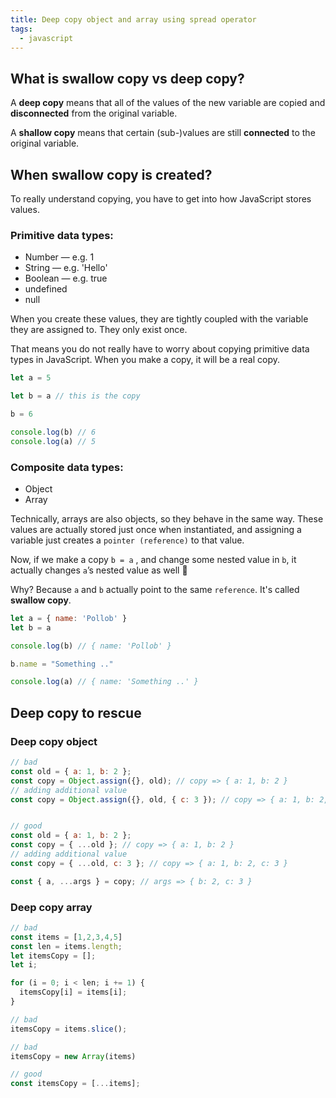 ```yaml
---
title: Deep copy object and array using spread operator
tags:
  - javascript
---
```


## What is swallow copy vs deep copy?

A __deep copy__ means that all of the values of the new variable are copied and __disconnected__ from the original variable. 

A __shallow copy__ means that certain (sub-)values are still __connected__ to the original variable.

## When swallow copy is created?

To really understand copying, you have to get into how JavaScript stores values.

### Primitive data types:
-  Number — e.g. 1
-  String — e.g. 'Hello'
-  Boolean — e.g. true
-  undefined
-  null

When you create these values, they are tightly coupled with the variable they are assigned to. They only exist once. 

That means you do not really have to worry about copying primitive data types in JavaScript. When you make a copy, it will be a real copy.

```js
let a = 5

let b = a // this is the copy

b = 6

console.log(b) // 6
console.log(a) // 5
```

### Composite data types:
- Object
- Array

Technically, arrays are also objects, so they behave in the same way. These values are actually stored just once when instantiated, and assigning a variable just creates a `pointer (reference)` to that value.

Now, if we make a copy `b = a` , and change some nested value in `b`, it actually changes `a`’s nested value as well 🤯

Why? Because `a` and `b` actually point to the same `reference`. It's called __swallow copy__.

```js
let a = { name: 'Pollob' }
let b = a

console.log(b) // { name: 'Pollob' }

b.name = "Something .."

console.log(a) // { name: 'Something ..' }
```

## Deep copy to rescue

### Deep copy object

```js
// bad
const old = { a: 1, b: 2 };
const copy = Object.assign({}, old); // copy => { a: 1, b: 2 }
// adding additional value
const copy = Object.assign({}, old, { c: 3 }); // copy => { a: 1, b: 2, c: 3 }


// good
const old = { a: 1, b: 2 };
const copy = { ...old }; // copy => { a: 1, b: 2 }
// adding additional value
const copy = { ...old, c: 3 }; // copy => { a: 1, b: 2, c: 3 }

const { a, ...args } = copy; // args => { b: 2, c: 3 }
```

### Deep copy array

```js
// bad
const items = [1,2,3,4,5]
const len = items.length;
let itemsCopy = [];
let i;

for (i = 0; i < len; i += 1) {
  itemsCopy[i] = items[i];
}

// bad
itemsCopy = items.slice();

// bad
itemsCopy = new Array(items)

// good
const itemsCopy = [...items];
```

